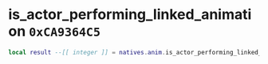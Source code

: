 # is_actor_performing_linked_animation `0xCA9364C5`

```lua
local result --[[ integer ]] = natives.anim.is_actor_performing_linked_animation(_unk0 --[[ integer ]])
```